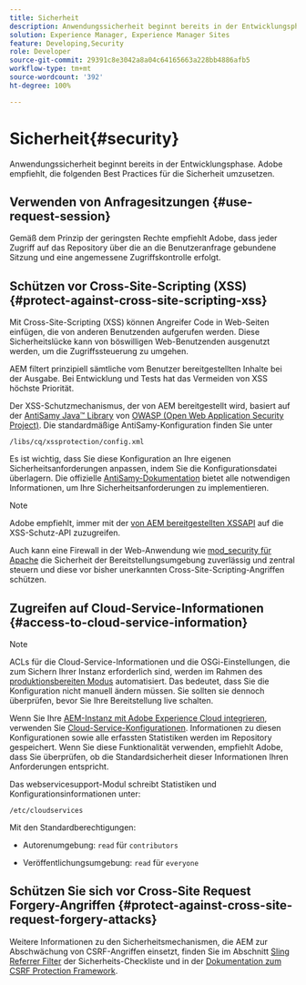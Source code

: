 ```yaml
---
title: Sicherheit
description: Anwendungssicherheit beginnt bereits in der Entwicklungsphase
solution: Experience Manager, Experience Manager Sites
feature: Developing,Security
role: Developer
source-git-commit: 29391c8e3042a8a04c64165663a228bb4886afb5
workflow-type: tm+mt
source-wordcount: '392'
ht-degree: 100%

---
```


# Sicherheit{#security}

Anwendungssicherheit beginnt bereits in der Entwicklungsphase. Adobe empfiehlt, die folgenden Best Practices für die Sicherheit umzusetzen.

## Verwenden von Anfragesitzungen {#use-request-session}

Gemäß dem Prinzip der geringsten Rechte empfiehlt Adobe, dass jeder Zugriff auf das Repository über die an die Benutzeranfrage gebundene Sitzung und eine angemessene Zugriffskontrolle erfolgt.

## Schützen vor Cross-Site-Scripting (XSS) {#protect-against-cross-site-scripting-xss}

Mit Cross-Site-Scripting (XSS) können Angreifer Code in Web-Seiten einfügen, die von anderen Benutzenden aufgerufen werden. Diese Sicherheitslücke kann von böswilligen Web-Benutzenden ausgenutzt werden, um die Zugriffssteuerung zu umgehen.

AEM filtert prinzipiell sämtliche vom Benutzer bereitgestellten Inhalte bei der Ausgabe. Bei Entwicklung und Tests hat das Vermeiden von XSS höchste Priorität.

Der XSS-Schutzmechanismus, der von AEM bereitgestellt wird, basiert auf der [AntiSamy Java™ Library](https://wiki.owasp.org/index.php/Category:OWASP_AntiSamy_Project) von [OWASP (Open Web Application Security Project)](https://owasp.org/). Die standardmäßige AntiSamy-Konfiguration finden Sie unter

`/libs/cq/xssprotection/config.xml`

Es ist wichtig, dass Sie diese Konfiguration an Ihre eigenen Sicherheitsanforderungen anpassen, indem Sie die Konfigurationsdatei überlagern. Die offizielle [AntiSamy-Dokumentation](https://wiki.owasp.org/index.php/Category:OWASP_AntiSamy_Project) bietet alle notwendigen Informationen, um Ihre Sicherheitsanforderungen zu implementieren.

>[!NOTE]
>
>Adobe empfiehlt, immer mit der [von AEM bereitgestellten XSSAPI](https://developer.adobe.com/experience-manager/reference-materials/6-5/javadoc/com/adobe/granite/xss/XSSAPI.html) auf die XSS-Schutz-API zuzugreifen.

Auch kann eine Firewall in der Web-Anwendung wie [mod_security für Apache](https://www.modsecurity.org) die Sicherheit der Bereitstellungsumgebung zuverlässig und zentral steuern und diese vor bisher unerkannten Cross-Site-Scripting-Angriffen schützen.

## Zugreifen auf Cloud-Service-Informationen {#access-to-cloud-service-information}

>[!NOTE]
>
>ACLs für die Cloud-Service-Informationen und die OSGi-Einstellungen, die zum Sichern Ihrer Instanz erforderlich sind, werden im Rahmen des [produktionsbereiten Modus](/help/sites-administering/production-ready.md) automatisiert. Das bedeutet, dass Sie die Konfiguration nicht manuell ändern müssen. Sie sollten sie dennoch überprüfen, bevor Sie Ihre Bereitstellung live schalten.

Wenn Sie Ihre [AEM-Instanz mit Adobe Experience Cloud integrieren](/help/sites-administering/marketing-cloud.md), verwenden Sie [Cloud-Service-Konfigurationen](/help/sites-developing/extending-cloud-config.md). Informationen zu diesen Konfigurationen sowie alle erfassten Statistiken werden im Repository gespeichert. Wenn Sie diese Funktionalität verwenden, empfiehlt Adobe, dass Sie überprüfen, ob die Standardsicherheit dieser Informationen Ihren Anforderungen entspricht.

Das webservicesupport-Modul schreibt Statistiken und Konfigurationsinformationen unter:

`/etc/cloudservices`

Mit den Standardberechtigungen:

* Autorenumgebung: `read` für `contributors`

* Veröffentlichungsumgebung: `read` für `everyone`

## Schützen Sie sich vor Cross-Site Request Forgery-Angriffen {#protect-against-cross-site-request-forgery-attacks}

Weitere Informationen zu den Sicherheitsmechanismen, die AEM zur Abschwächung von CSRF-Angriffen einsetzt, finden Sie im Abschnitt [Sling Referrer Filter](/help/sites-administering/security-checklist.md#protect-against-cross-site-request-forgery) der Sicherheits-Checkliste und in der [Dokumentation zum CSRF Protection Framework](/help/sites-developing/csrf-protection.md).
